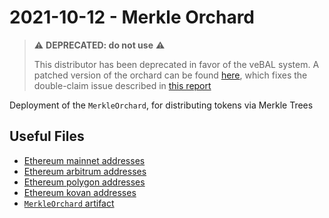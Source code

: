 # 2021-10-12 - Merkle Orchard

> ⚠️ **DEPRECATED: do not use** ⚠️
>
> This distributor has been deprecated in favor of the veBAL system.
> A patched version of the orchard can be found [here](../../20230222-merkle-orchard-v2), which fixes the double-claim issue described in [this report](https://medium.com/immunefi/balancer-logic-error-bugfix-review-74f5edca8b1a)

Deployment of the `MerkleOrchard`, for distributing tokens via Merkle Trees

## Useful Files

- [Ethereum mainnet addresses](./output/mainnet.json)
- [Ethereum arbitrum addresses](./output/arbitrum.json)
- [Ethereum polygon addresses](./output/polygon.json)
- [Ethereum kovan addresses](./output/kovan.json)
- [`MerkleOrchard` artifact](./artifact/MerkleOrchard.json)
